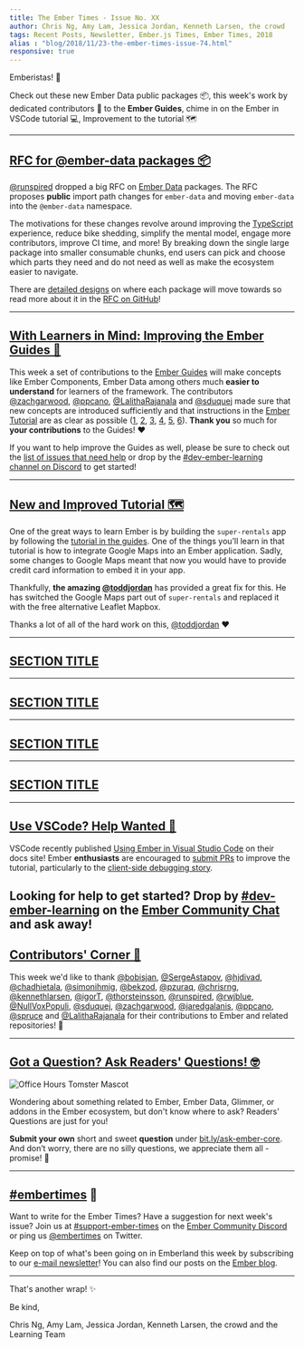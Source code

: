 ```yaml
---
title: The Ember Times - Issue No. XX
author: Chris Ng, Amy Lam, Jessica Jordan, Kenneth Larsen, the crowd
tags: Recent Posts, Newsletter, Ember.js Times, Ember Times, 2018
alias : "blog/2018/11/23-the-ember-times-issue-74.html"
responsive: true
---
```


<SAYING-HELLO-IN-YOUR-FAVORITE-LANGUAGE> Emberistas! 🐹

Check out these new Ember Data public packages 📦, 
this week's work by dedicated contributors 💪 to the **Ember Guides**, 
chime in on the Ember in VSCode tutorial 💻,
Improvement to the tutorial 🗺️
<SOME-INTRO-HERE-TO-KEEP-THEM-SUBSCRIBERS-READING>

---
## [RFC for @ember-data packages 📦](https://github.com/emberjs/rfcs/pull/395)

[@runspired](www.github.com/runspired) dropped a big RFC on [Ember Data](https://github.com/emberjs/data) packages. The RFC proposes **public** import path changes for `ember-data` and moving `ember-data` into the `@ember-data` namespace.

The motivations for these changes revolve around improving the [TypeScript](https://www.typescriptlang.org/) experience, reduce bike shedding, simplify the mental model, engage more contributors, improve CI time, and more! By breaking down the single large package into smaller consumable chunks, end users can pick and choose which parts they need and do not need as well as make the ecosystem easier to navigate.

There are [detailed designs](https://github.com/runspired/rfcs/blob/ember-data-packages-rfc/text/0000-ember-data-packages.md#detailed-design) on where each package will move towards so read more about it in the [RFC on GitHub](https://github.com/runspired/rfcs/blob/ember-data-packages-rfc/text/0000-ember-data-packages.md)!

---

## [With Learners in Mind: Improving the Ember Guides 🐹](https://discordapp.com/channels/480462759797063690/480777444203429888)

This week a set of contributions to the [Ember Guides](https://github.com/ember-learn/guides-source/) will make concepts like Ember Components, Ember Data among others much **easier to understand** for learners of the framework. The contributors [@zachgarwood](https://github.com/zachgarwood), [@ppcano](https://github.com/ppcano), [@LalithaRajanala](https://github.com/LalithaRajanala) and [@sduquej](https://github.com/sduquej) made sure that new concepts are introduced sufficiently and that instructions in the [Ember Tutorial](https://guides.emberjs.com/release/tutorial/ember-cli/) are as clear as possible ([1](https://github.com/ember-learn/guides-source/pull/284), [2](https://github.com/ember-learn/guides-source/pull/283), [3](https://github.com/ember-learn/guides-source/pull/282), [4](https://github.com/ember-learn/guides-source/pull/280), [5](https://github.com/ember-learn/guides-source/pull/240), [6](https://github.com/ember-learn/guides-source/pull/222)). **Thank you** so much for **your contributions** to the Guides! ❤️

If you want to help improve the Guides as well, please be sure to check out the [list of issues that need help](https://help-wanted.emberjs.com/learning?query=guides) or drop by the [#dev-ember-learning channel on Discord](https://discordapp.com/channels/480462759797063690/480777444203429888) to get started!

---

## [New and Improved Tutorial 🗺️](https://guides.emberjs.com/release/tutorial/ember-cli/)
One of the great ways to learn Ember is by building the `super-rentals` app by following the [tutorial in the guides](https://guides.emberjs.com/release/tutorial/ember-cli/). One of the things you’ll learn in that tutorial is how to integrate Google Maps into an Ember application. Sadly, some changes to Google Maps meant that now you would have to provide credit card information to embed it in your app.

Thankfully, **the amazing [@toddjordan](https://github.com/toddjordan)** has provided a great fix for this. He has switched the Google Maps part out of `super-rentals` and replaced it with the free alternative Leaflet Mapbox.

Thanks a lot of all of the hard work on this, [@toddjordan](https://github.com/toddjordan) ❤️

---

## [SECTION TITLE](#section-url)


---

## [SECTION TITLE](#section-url)


---

## [SECTION TITLE](#section-url)


---

## [SECTION TITLE](#section-url)


---

## [Use VSCode? Help Wanted 🚧](https://github.com/Microsoft/vscode-docs/issues/1509#issuecomment-440084989)

VSCode recently published [Using Ember in Visual Studio Code](https://code.visualstudio.com/docs/nodejs/emberjs-tutorial) on their docs site! Ember **enthusiasts** are encouraged to [submit PRs](https://github.com/Microsoft/vscode-docs/issues/1509#issuecomment-440084989) to improve the tutorial, particularly to the [client-side debugging story](https://github.com/Microsoft/vscode-docs/blob/master/docs/nodejs/emberjs-tutorial.md#common-questions).

Looking for help to get started? Drop by [#dev-ember-learning](https://discordapp.com/channels/480462759797063690/480777444203429888) on the [Ember Community Chat](https://discordapp.com/invite/zT3asNS) and ask away!
---


## [Contributors' Corner 👏](https://guides.emberjs.com/release/contributing/repositories/)

<p>This week we'd like to thank <a href="https://github.com/bobisjan" target="gh-user">@bobisjan</a>, <a href="https://github.com/SergeAstapov" target="gh-user">@SergeAstapov</a>, <a href="https://github.com/hjdivad" target="gh-user">@hjdivad</a>, <a href="https://github.com/chadhietala" target="gh-user">@chadhietala</a>, <a href="https://github.com/simonihmig" target="gh-user">@simonihmig</a>, <a href="https://github.com/bekzod" target="gh-user">@bekzod</a>, <a href="https://github.com/pzuraq" target="gh-user">@pzuraq</a>, <a href="https://github.com/chrisrng" target="gh-user">@chrisrng</a>, <a href="https://github.com/kennethlarsen" target="gh-user">@kennethlarsen</a>, <a href="https://github.com/igorT" target="gh-user">@igorT</a>, <a href="https://github.com/thorsteinsson" target="gh-user">@thorsteinsson</a>, <a href="https://github.com/runspired" target="gh-user">@runspired</a>, <a href="https://github.com/rwjblue" target="gh-user">@rwjblue</a>, <a href="https://github.com/NullVoxPopuli" target="gh-user">@NullVoxPopuli</a>, <a href="https://github.com/sduquej" target="gh-user">@sduquej</a>, <a href="https://github.com/zachgarwood" target="gh-user">@zachgarwood</a>, <a href="https://github.com/jaredgalanis" target="gh-user">@jaredgalanis</a>, <a href="https://github.com/ppcano" target="gh-user">@ppcano</a>, <a href="https://github.com/spruce" target="gh-user">@spruce</a> and <a href="https://github.com/LalithaRajanala" target="gh-user">@LalithaRajanala</a> for their contributions to Ember and related repositories! 💖</p>

---

## [Got a Question? Ask Readers' Questions! 🤓](https://docs.google.com/forms/d/e/1FAIpQLScqu7Lw_9cIkRtAiXKitgkAo4xX_pV1pdCfMJgIr6Py1V-9Og/viewform)

<div class="blog-row">
  <img class="float-right small transparent padded" alt="Office Hours Tomster Mascot" title="Readers' Questions" src="/images/tomsters/officehours.png" />

  <p>Wondering about something related to Ember, Ember Data, Glimmer, or addons in the Ember ecosystem, but don't know where to ask? Readers’ Questions are just for you!</p>

<p><strong>Submit your own</strong> short and sweet <strong>question</strong> under <a href="https://bit.ly/ask-ember-core" target="rq">bit.ly/ask-ember-core</a>. And don’t worry, there are no silly questions, we appreciate them all - promise! 🤞</p>

</div>

---

## [#embertimes](https://emberjs.com/blog/tags/newsletter.html) 📰

Want to write for the Ember Times? Have a suggestion for next week's issue? Join us at [#support-ember-times](https://discordapp.com/channels/480462759797063690/485450546887786506) on the [Ember Community Discord](https://discordapp.com/invite/zT3asNS) or ping us [@embertimes](https://twitter.com/embertimes) on Twitter. 

Keep on top of what's been going on in Emberland this week by subscribing to our [e-mail newsletter](https://the-emberjs-times.ongoodbits.com/)! You can also find our posts on the [Ember blog](https://emberjs.com/blog/tags/newsletter.html).

---

That's another wrap! ✨

Be kind,

Chris Ng, Amy Lam, Jessica Jordan, Kenneth Larsen, the crowd and the Learning Team
